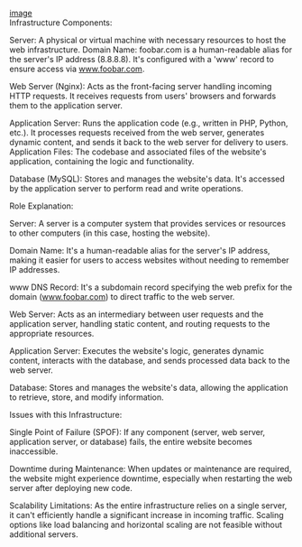 [image](https://i.imgur.com/VXjhbFa.png)
<br>
Infrastructure Components:

Server: A physical or virtual machine with necessary resources to host the web infrastructure.
Domain Name: foobar.com is a human-readable alias for the server's IP address (8.8.8.8). It's configured with a 'www' record to ensure access via www.foobar.com.

Web Server (Nginx): Acts as the front-facing server handling incoming HTTP requests. It receives requests from users' browsers and forwards them to the application server.

Application Server: Runs the application code (e.g., written in PHP, Python, etc.). It processes requests received from the web server, generates dynamic content, and sends it back to the web server for delivery to users.
Application Files: The codebase and associated files of the website's application, containing the logic and functionality.

Database (MySQL): Stores and manages the website's data. It's accessed by the application server to perform read and write operations.

Role Explanation:

Server: A server is a computer system that provides services or resources to other computers (in this case, hosting the website).

Domain Name: It's a human-readable alias for the server's IP address, making it easier for users to access websites without needing to remember IP addresses.

www DNS Record: It's a subdomain record specifying the web prefix for the domain (www.foobar.com) to direct traffic to the web server.

Web Server: Acts as an intermediary between user requests and the application server, handling static content, and routing requests to the appropriate resources.

Application Server: Executes the website's logic, generates dynamic content, interacts with the database, and sends processed data back to the web server.

Database: Stores and manages the website's data, allowing the application to retrieve, store, and modify information.

Issues with this Infrastructure:

Single Point of Failure (SPOF): If any component (server, web server, application server, or database) fails, the entire website becomes inaccessible.

Downtime during Maintenance: When updates or maintenance are required, the website might experience downtime, especially when restarting the web server after deploying new code.

Scalability Limitations: As the entire infrastructure relies on a single server, it can't efficiently handle a significant increase in incoming traffic. Scaling options like load balancing and horizontal scaling are not feasible without additional servers.
